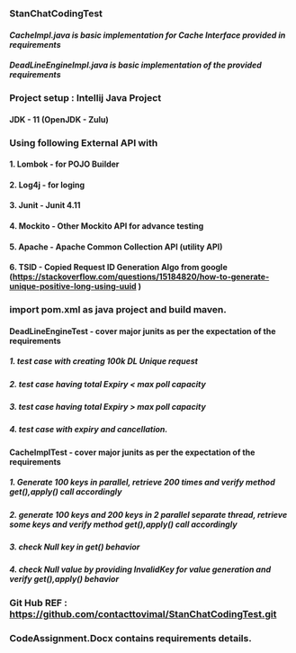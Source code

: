 ### __StanChatCodingTest__

#### _CacheImpl.java is basic implementation for Cache Interface provided in requirements_
#### _DeadLineEngineImpl.java is basic implementation of the provided requirements_

### **Project setup : Intellij Java Project**
#### JDK - 11 (OpenJDK - Zulu)

### Using following External API with
#### 1. Lombok  - for POJO Builder
#### 2. Log4j   - for loging
#### 3. Junit   - Junit 4.11
#### 4. Mockito - Other Mockito API for advance testing
#### 5. Apache  - Apache Common Collection API (utility API)
#### 6. TSID    - Copied Request ID Generation Algo from google  (https://stackoverflow.com/questions/15184820/how-to-generate-unique-positive-long-using-uuid )

### import pom.xml as java project and build maven.

#### DeadLineEngineTest - cover major junits as per the expectation of the requirements
#####  1. test case with creating 100k DL Unique request
#####  2. test case having total Expiry <  max poll capacity
#####  3. test case having total Expiry >  max poll capacity
#####  4. test case with expiry and cancellation.

#### CacheImplTest - cover major junits as per the expectation of the requirements
#####  1. Generate 100 keys in parallel, retrieve 200 times and verify method get(),apply() call accordingly
#####  2. generate 100 keys and 200 keys in 2 parallel separate thread, retrieve some keys and verify method get(),apply() call accordingly 
#####  3. check Null key in get() behavior
#####  4. check Null value by providing InvalidKey for value generation and verify get(),apply() behavior


### Git Hub REF : https://github.com/contacttovimal/StanChatCodingTest.git

### CodeAssignment.Docx contains requirements details.